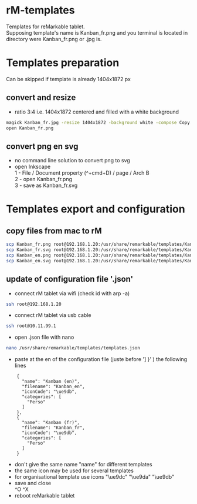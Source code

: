 # rM-templates
Templates for reMarkable tablet.  
Supposing template's name is Kanban_fr.png and you terminal is located in directory were Kanban_fr.png or .jpg is.   

# Templates preparation  
Can be skipped if template is already 1404x1872 px
## convert and resize  
- ratio 3:4 i.e. 1404x1872 centered and filled with a white background    

```sh
magick Kanban_fr.jpg -resize 1404x1872 -background white -compose Copy -gravity center -extent 1404x1872 -unsharp 0x1 -quality 92 Kanban_fr.png; open Kanban_fr.png
open Kanban_fr.png  
```
## convert png en svg  
- no command line solution to convert png to svg
- open Inkscape  
1 - File / Document property (^+cmd+D) / page / Arch B  
2 - open Kanban_fr.png   
3 - save as Kanban_fr.svg   

# Templates export and configuration  
## copy files from mac to rM  
```sh
scp Kanban_fr.png root@192.168.1.20:/usr/share/remarkable/templates/Kanban_fr.png  
scp Kanban_fr.svg root@192.168.1.20:/usr/share/remarkable/templates/Kanban_fr.svg  
scp Kanban_en.png root@192.168.1.20:/usr/share/remarkable/templates/Kanban_en.png  
scp Kanban_en.svg root@192.168.1.20:/usr/share/remarkable/templates/Kanban_en.svg  
```

## update of configuration file '.json'  
- connect rM tablet via wifi (check id with arp -a)  
```sh
ssh root@192.168.1.20 
```
- connect rM tablet via usb cable
```sh
ssh root@10.11.99.1 
```
- open .json file with nano
```sh
nano /usr/share/remarkable/templates/templates.json
```
- paste at the en of the configuration file (juste before '] }' ) the following lines
```,
    {
      "name": "Kanban (en)",
      "filename": "Kanban_en",
      "iconCode": "\ue9db",
      "categories": [
        "Perso"
      ]
    },
    {
      "name": "Kanban (fr)",
      "filename": "Kanban_fr",
      "iconCode": "\ue9db",
      "categories": [
        "Perso"
      ]
    }
```
- don't give the same name "name" for different templates
- the same icon may be used for several templates
- for organisational template use icons "\ue9dc" "\ue9da" "\ue9db"
- save and close  
^O ^X
- reboot reMarkable tablet
